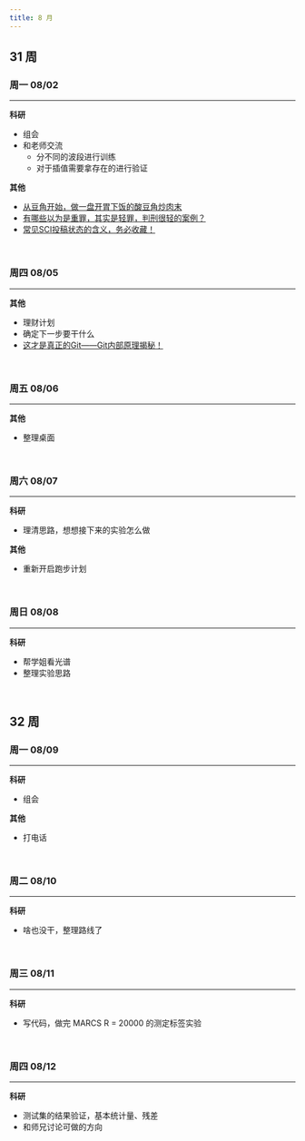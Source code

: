 ```yaml
---
title: 8 月
---
```


## 31 周

### 周一 08/02

---

**科研**

- 组会
- 和老师交流
  - 分不同的波段进行训练
  - 对于插值需要拿存在的进行验证

**其他**

- [从豆角开始，做一盘开胃下饭的酸豆角炒肉末](https://daily.zhihu.com/story/9738690)
- [有哪些以为是重罪，其实是轻罪，判刑很轻的案例？](https://daily.zhihu.com/story/9738699)
- [常见SCI投稿状态的含义，务必收藏！](https://iseex.github.io/2021-07/SCI-submitting-status/)

<br />

### 周四 08/05

---

**其他**

- 理财计划
- 确定下一步要干什么
- [这才是真正的Git——Git内部原理揭秘！](https://zhuanlan.zhihu.com/p/96631135)

<br />

### 周五 08/06

---

**其他**

- 整理桌面

<br />

### 周六 08/07

---

**科研**

- 理清思路，想想接下来的实验怎么做

**其他**

- 重新开启跑步计划

<br />

### 周日 08/08

---

**科研**

- 帮学姐看光谱
- 整理实验思路

<br />

## 32 周

### 周一 08/09

---

**科研**

- 组会

**其他**

- 打电话

<br />

### 周二 08/10

---

**科研**

- 啥也没干，整理路线了

<br />

### 周三 08/11

---

**科研**

- 写代码，做完 MARCS R = 20000 的测定标签实验

<br />

### 周四 08/12

---

**科研**

- 测试集的结果验证，基本统计量、残差
- 和师兄讨论可做的方向
